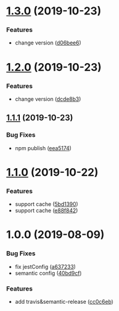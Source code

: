 # [1.3.0](https://github.com/searchfe/gulp-parser-inline/compare/v1.2.0...v1.3.0) (2019-10-23)


### Features

* change version ([d06bee6](https://github.com/searchfe/gulp-parser-inline/commit/d06bee6c6b1aa4101d82d9f18b880ca661adf06e))

# [1.2.0](https://github.com/searchfe/gulp-parser-inline/compare/v1.1.1...v1.2.0) (2019-10-23)


### Features

* change version ([dcde8b3](https://github.com/searchfe/gulp-parser-inline/commit/dcde8b3fab4c7a6192cd64432529905c22a1deac))

## [1.1.1](https://github.com/searchfe/gulp-parser-inline/compare/v1.1.0...v1.1.1) (2019-10-23)


### Bug Fixes

* npm publish ([eea5174](https://github.com/searchfe/gulp-parser-inline/commit/eea5174064d67e8b7ac6d8e605fb0ff50a7061f1))

# [1.1.0](https://github.com/searchfe/gulp-parser-inline/compare/v1.0.0...v1.1.0) (2019-10-22)


### Features

* support cache ([5bd1390](https://github.com/searchfe/gulp-parser-inline/commit/5bd139061e9c0a94b01b6c3412f6d348548039a6))
* support cache ([e88f842](https://github.com/searchfe/gulp-parser-inline/commit/e88f84284d024445301fc3d32ffeeef4595a473d))

# 1.0.0 (2019-08-09)


### Bug Fixes

* fix jestConfig ([a637233](https://github.com/searchfe/gulp-parser-inline/commit/a637233))
* semantic config ([40bd9cf](https://github.com/searchfe/gulp-parser-inline/commit/40bd9cf))


### Features

* add travis&semantic-release ([cc0c6eb](https://github.com/searchfe/gulp-parser-inline/commit/cc0c6eb))

